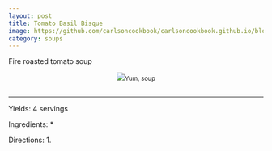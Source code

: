 ```yaml
---
layout: post
title: Tomato Basil Bisque
image: https://github.com/carlsoncookbook/carlsoncookbook.github.io/blob/master/images/tomato-basil-bisque.png?raw=true
category: soups
---
```


Fire roasted tomato soup

<p style="float:center; font-size: 9pt; text-align: center; width: 50%; margin-left: 25%; margin-bottom: 0.5em;"><img src="https://github.com/carlsonkellie/College-Cravings/blob/master/images/guacamole.jpg?raw=true">Yum, soup<br><br></p>

<hr>


Yields: 4 servings

Ingredients:
* 

Directions:
1.
